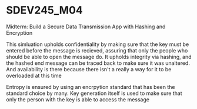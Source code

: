 # SDEV245_M04
Midterm: Build a Secure Data Transmission App with Hashing and Encryption

<p>This simluation upholds confidentiality by making sure that the key must be entered before the message is recieved, assuring that only the people who should be able to open the message do. It upholds integrity via hashing, and the hashed end message can be traced back to make sure it was unaltered. And availability is there because there isn't a really a way for it to be overloaded at this time</p>
<p>Entropy is ensured by using an encrpytion standard that has been the standard choice by many. Key generation itself is used to make sure that only the person with the key is able to access the message</p>
